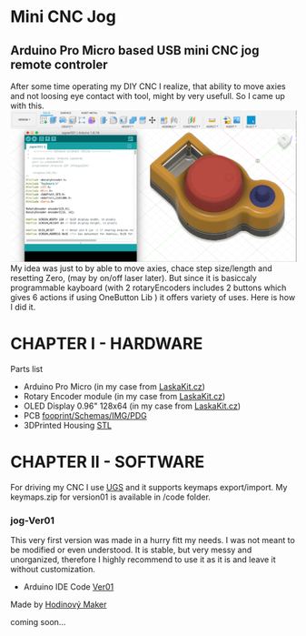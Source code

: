 # Mini CNC Jog

## Arduino Pro Micro based USB mini CNC jog remote controler

After some time operating my DIY CNC I realize, that ability to move axies and not loosing eye contact with tool, might by very usefull. So I came up with this.
![Mini_CNC_Jog_Model_FilletTop2_withCode](./img/Mini_CNC_Jog_Model_FilletTop2_withCode.png)
My idea was just to by able to move axies, chace step size/length and resetting Zero, (may by on/off laser later). But since it is basiccaly programmable kayboard (with 2 rotaryEncoders includes 2 buttons which gives 6 actions if using OneButton Lib ) it offers variety of uses. Here is how I did it.

# CHAPTER I - HARDWARE

Parts list

* Arduino Pro Micro (in my case from [LaskaKit.cz](https://www.laskakit.cz/arduino-leonardo-pro-micro/))
* Rotary Encoder module (in my case from [LaskaKit.cz](https://www.laskakit.cz/rotacni-encoder-s-tlacitkem-a-rc-s-filtrem/))
* OLED Display 0.96" 128x64  (in my case from [LaskaKit.cz](https://www.laskakit.cz/oled-displej-bily-128x64-0-96--i2c/))
* PCB [fooprint/Schemas/IMG/PDG](https://github.com/PetrOdst/mini_cnc_jog/tree/main/PCB)
* 3DPrinted Housing [STL](https://github.com/PetrOdst/mini_cnc_jog/tree/main/3Dmodels)



# CHAPTER II - SOFTWARE

For driving my CNC I use [UGS](https://github.com/winder/Universal-G-Code-Sender) and it supports keymaps export/import. My keymaps.zip for version01 is available in /code folder.

### jog-Ver01
This very first version was made in a hurry fitt my needs. I was not meant to be modified or even understood. It is stable, but very messy and unorganized, therefore I highly recommend to use it as it is and leave it without customization.
* Arduino IDE Code [Ver01](./code/jog_ver1)



Made by  [Hodinový Maker](https://www.hodinovy-maker.cz)

coming soon...


